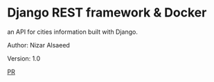 # Django REST framework & Docker

an API for cities information built with Django.

Author: Nizar Alsaeed

Version: 1.0

[PR](https://github.com/NizarAlsaeed/drf-api/pull/1) 
